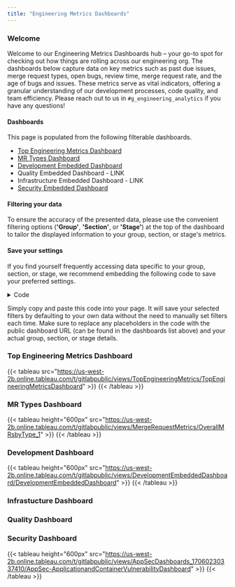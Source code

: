 ```yaml
---
title: "Engineering Metrics Dashboards"
---
```


### Welcome

Welcome to our Engineering Metrics Dashboards hub – your go-to spot for checking out how things are rolling across our engineering org. The dashboards below capture data on key metrics such as past due issues, merge request types, open bugs, review time, merge request rate, and the age of bugs and issues. These metrics serve as vital indicators, offering a granular understanding of our development processes, code quality, and team efficiency. Please reach out to us in `#g_engineering_analytics` if you have any questions!

#### Dashboards

This page is populated from the following filterable dashboards.

- [Top Engineering Metrics Dashboard](https://us-west-2b.online.tableau.com/t/gitlabpublic/views/TopEngineeringMetrics/TopEngineeringMetricsDashboard)
- [MR Types Dashboard](https://us-west-2b.online.tableau.com/t/gitlabpublic/views/MergeRequestMetrics/OverallMRsbyType_1)
- [Development Embedded Dashboard](https://us-west-2b.online.tableau.com/t/gitlabpublic/views/DevelopmentEmbeddedDashboard/DevelopmentEmbeddedDashboard)
- Quality Embedded Dashboard - LINK
- Infrastructure Embedded Dashboard - LINK
- [Security Embedded Dashboard](https://us-west-2b.online.tableau.com/t/gitlabpublic/views/AppSecDashboards_17060230337410/AppSec-ApplicationandContainerVulnerabilityDashboard)

#### Filtering your data
To ensure the accuracy of the presented data, please use the convenient filtering options (**'Group'**, **'Section'**, or **'Stage'**) at the top of the dashboard to tailor the displayed information to your group, section, or stage's metrics.

#### Save your settings

If you find yourself frequently accessing data specific to your group, section, or stage, we recommend embedding the following code to save your preferred settings.

<details markdown=1>
<summary>Code</summary>


```md
{{</* tableau height="600px" toolbar="visible" src="https://us-west-2b.online.tableau.com/t/gitlabpublic/views/TopEngineeringMetrics/TopEngineeringMetricsDashboard" */>}}
  {{</* tableau/filters "GROUP_LABEL"="code review" /*/>}}
{{</* /tableau */>}}
```


</details>

Simply copy and paste this code into your page. It will save your selected filters by defaulting to your own data without the need to manually set filters each time. Make sure to replace any placeholders in the code with the public dashboard URL (can be found in the dashboards list above) and your actual group, section, or stage details.

### Top Engineering Metrics Dashboard

{{< tableau src="https://us-west-2b.online.tableau.com/t/gitlabpublic/views/TopEngineeringMetrics/TopEngineeringMetricsDashboard" >}}
{{< /tableau >}}

### MR Types Dashboard

{{< tableau height="600px" src="https://us-west-2b.online.tableau.com/t/gitlabpublic/views/MergeRequestMetrics/OverallMRsbyType_1" >}}
{{< /tableau >}}

### Development Dashboard

{{< tableau height="600px" src="https://us-west-2b.online.tableau.com/t/gitlabpublic/views/DevelopmentEmbeddedDashboard/DevelopmentEmbeddedDashboard" >}}
{{< /tableau >}}

### Infrastucture Dashboard

### Quality Dashboard

### Security Dashboard

{{< tableau height="600px" src="https://us-west-2b.online.tableau.com/t/gitlabpublic/views/AppSecDashboards_17060230337410/AppSec-ApplicationandContainerVulnerabilityDashboard" >}}
{{< /tableau >}}